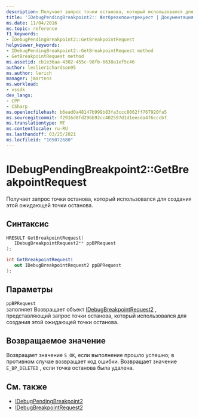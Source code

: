 ```yaml
---
description: Получает запрос точки останова, который использовался для создания этой ожидающей точки останова.
title: 'IDebugPendingBreakpoint2:: Жетбреакпоинтрекуест | Документация Майкрософт'
ms.date: 11/04/2016
ms.topic: reference
f1_keywords:
- IDebugPendingBreakpoint2::GetBreakpointRequest
helpviewer_keywords:
- IDebugPendingBreakpoint2::GetBreakpointRequest method
- GetBreakpointRequest method
ms.assetid: cb1e36aa-4302-455c-98fb-6638a1ef5c46
author: leslierichardson95
ms.author: lerich
manager: jmartens
ms.workload:
- vssdk
dev_langs:
- CPP
- CSharp
ms.openlocfilehash: b6ead0a48147b999b83fa3ccc8062ff767920fa5
ms.sourcegitcommit: f2916d8fd296b92cc402597d1d1eecda4f6cccbf
ms.translationtype: MT
ms.contentlocale: ru-RU
ms.lasthandoff: 03/25/2021
ms.locfileid: "105072680"
---
```

# <a name="idebugpendingbreakpoint2getbreakpointrequest"></a>IDebugPendingBreakpoint2::GetBreakpointRequest
Получает запрос точки останова, который использовался для создания этой ожидающей точки останова.

## <a name="syntax"></a>Синтаксис

```cpp
HRESULT GetBreakpointRequest( 
   IDebugBreakpointRequest2** ppBPRequest
);
```

```csharp
int GetBreakpointRequest( 
   out IDebugBreakpointRequest2 ppBPRequest
);
```

## <a name="parameters"></a>Параметры
`ppBPRequest`\
заполняет Возвращает объект [IDebugBreakpointRequest2](../../../extensibility/debugger/reference/idebugbreakpointrequest2.md) , представляющий запрос точки останова, который использовался для создания этой ожидающей точки останова.

## <a name="return-value"></a>Возвращаемое значение
 Возвращает значение `S_OK`, если выполнение прошло успешно; в противном случае возвращает код ошибки. Возвращает значение `E_BP_DELETED` , если точка останова была удалена.

## <a name="see-also"></a>См. также
- [IDebugPendingBreakpoint2](../../../extensibility/debugger/reference/idebugpendingbreakpoint2.md)
- [IDebugBreakpointRequest2](../../../extensibility/debugger/reference/idebugbreakpointrequest2.md)
